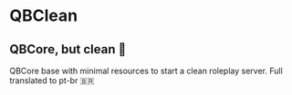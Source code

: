 # QBClean
## QBCore, but clean 🍃

QBCore base with minimal resources to start a clean roleplay server.
Full translated to pt-br 🇧🇷
